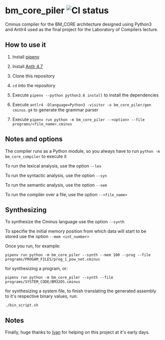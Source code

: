 # bm_core_piler ![CI status](https://img.shields.io/badge/build-passing-brightgreen.svg)
Cminus compiler for the BM_CORE architecture designed using Python3 and Antlr4 used as the final project for the Laboratory of Compilers lecture.

## How to use it

1. Install [pipenv](https://github.com/pypa/pipenv)

2. Install [Antlr 4.7](https://github.com/BrunoBMoura/bm_core_piler/blob/master/howtodo.txt)

3. Clone this repository

4. `cd` into the repository

5. Execute `pipenv --python python3.6 install` to install the dependencies

6. Execute `antlr4 -Dlanguage=Python3 -visitor -o bm_core_piler/gen cminus.g4` to generate the grammar parser

7. Execute `pipenv run python -m bm_core_piler --<option> --file programs/<file_name>.cminus`

## Notes and options

The compiler runs as a Python module, so you always have to run `python -m bm_core_compiler` to execute it

To run the lexical analysis, use the option `--lex`

To run the syntactic analysis, use the option `--syn`

To run the semantic analysis, use the option `--sem`

To run the compiler over a file, use the option `--<file_name>`

## Synthesizing

To synthesize the Cminus language use the option `--synth`

To specifie the initial memory position from which data will start to be stored use the option `--mem <int_number>`

Once you run, for example: 

`pipenv run python -m bm_core_piler --synth --mem 100 --prog --file programs/PROGAM_FILES/prog_1_pow_net.cminus` 

for synthesizing a program, or:

`pipenv run python -m bm_core_piler --synth --file programs/SYSTEM_CODE/BM32OS.cminus` 

for synthesizing a system file, to finish translating the generated assembly to it's respective binary values, run:

`./bin_script.sh` 

## Notes

Finally, huge thanks to [Ivan](https://github.com/ivandardi) for helping on this project at it's early days.
